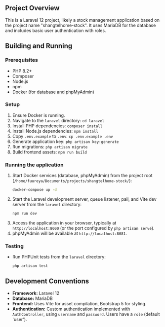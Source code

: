 ## Project Overview

This is a Laravel 12 project, likely a stock management application based on the project name "shangtelhome-stock". It uses MariaDB for the database and includes basic user authentication with roles.

## Building and Running

### Prerequisites

*   PHP 8.2+
*   Composer
*   Node.js
*   npm
*   Docker (for database and phpMyAdmin)

### Setup

1.  Ensure Docker is running.
2.  Navigate to the `laravel` directory: `cd laravel`
3.  Install PHP dependencies: `composer install`
4.  Install Node.js dependencies: `npm install`
5.  Copy `.env.example` to `.env`: `cp .env.example .env`
6.  Generate application key: `php artisan key:generate`
7.  Run migrations: `php artisan migrate`
8.  Build frontend assets: `npm run build`

### Running the application

1.  Start Docker services (database, phpMyAdmin) from the project root (`/home/fuureya/Documents/projects/shangtelhome-stock/`):
    ```bash
    docker-compose up -d
    ```
2.  Start the Laravel development server, queue listener, pail, and Vite dev server from the `laravel` directory:
    ```bash
    npm run dev
    ```
3.  Access the application in your browser, typically at `http://localhost:8000` (or the port configured by `php artisan serve`).
4.  phpMyAdmin will be available at `http://localhost:8081`.

### Testing

*   Run PHPUnit tests from the `laravel` directory:
    ```bash
    php artisan test
    ```

## Development Conventions

*   **Framework:** Laravel 12
*   **Database:** MariaDB
*   **Frontend:** Uses Vite for asset compilation, Bootstrap 5 for styling.
*   **Authentication:** Custom authentication implemented with `AuthController`, using `username` and `password`. Users have a `role` (default 'user').
